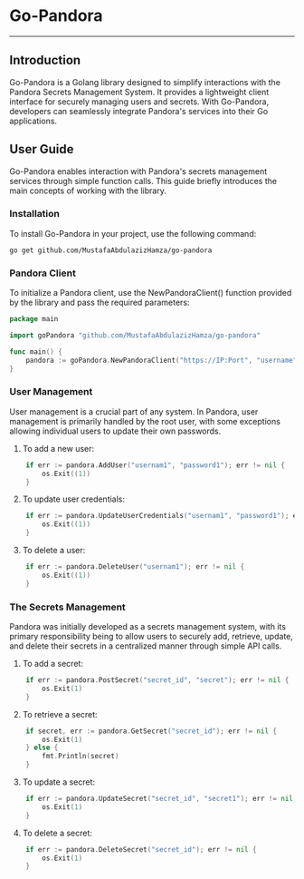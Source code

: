 # Go-Pandora
---
## Introduction
Go-Pandora is a Golang library designed to simplify interactions with the Pandora Secrets Management System. It provides a lightweight client interface for securely managing users and secrets. With Go-Pandora, developers can seamlessly integrate Pandora's services into their Go applications.

## User Guide
Go-Pandora enables interaction with Pandora's secrets management services through simple function calls. This guide briefly introduces the main concepts of working with the library.

### Installation
To install Go-Pandora in your project, use the following command:
```shell
go get github.com/MustafaAbdulazizHamza/go-pandora
```
### Pandora Client
To initialize a Pandora client, use the NewPandoraClient() function provided by the library and pass the required parameters:
```go
package main

import goPandora "github.com/MustafaAbdulazizHamza/go-pandora"

func main() {
	pandora := goPandora.NewPandoraClient("https://IP:Port", "username", "password", "private_key.pem", "public_key.pem")
}
```
### User Management
User management is a crucial part of any system. In Pandora, user management is primarily handled by the root user, with some exceptions allowing individual users to update their own passwords.
1. To add a new user:
```go
	if err := pandora.AddUser("usernam1", "password1"); err != nil {
		os.Exit((1))
	}
```
2. To update user credentials:
```go
	if err := pandora.UpdateUserCredentials("usernam1", "password1"); err != nil {
		os.Exit((1))
	}
```
3. To delete a user:

```go
	if err := pandora.DeleteUser("usernam1"); err != nil {
		os.Exit((1))
	}
```
### The Secrets Management
Pandora was initially developed as a secrets management system, with its primary responsibility being to allow users to securely add, retrieve, update, and delete their secrets in a centralized manner through simple API calls.
1. To add a secret:
```go
	if err := pandora.PostSecret("secret_id", "secret"); err != nil {
		os.Exit(1)
	}
```
2. To retrieve a secret:
```go
	if secret, err := pandora.GetSecret("secret_id"); err != nil {
		os.Exit(1)
	} else {
		fmt.Println(secret)
	}
```
3. To update a secret:
```go
	if err := pandora.UpdateSecret("secret_id", "secret1"); err != nil {
		os.Exit(1)
	}
```
4. To delete a secret:
```go
	if err := pandora.DeleteSecret("secret_id"); err != nil {
		os.Exit(1)
	}
```
